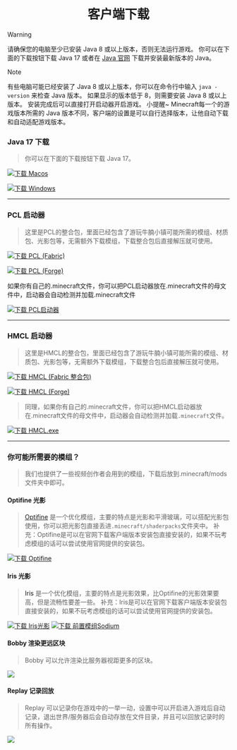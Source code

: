 <h1 align="center">客户端下载</h1>

> [!Warning]
>
> 请确保您的电脑至少已安装 Java 8 或以上版本，否则无法运行游戏。
> 你可以在下面的下载按钮下载 Java 17 或者在 [Java 官网](https://www.java.com/zh-CN/) 下载并安装最新版本的 Java。

> [!Note]
> 有些电脑可能已经安装了 Java 8 或以上版本，你可以在命令行中输入 `java -version` 来检查 Java 版本。
> 如果显示的版本低于 8，则需要安装 Java 8 或以上版本。
> 安装完成后可以直接打开启动器开启游戏。
> 小提醒~ Minecraft每一个的游戏版本所需的 Java 版本不同，客户端的设置是可以自行选择版本，让他自动下载和自动适配游戏版本。

### Java 17 下载

> 你可以在下面的下载按钮下载 Java 17。

[![下载 Macos](https://img.shields.io/badge/下载-JDK17%20Macos-gray?style=for-the-badge)](https://drive.google.com/file/d/19Y_bIP1MItBX0KVGbXIWwduAVhHr9GXI/view?usp=drive_link)

[![下载 Windows](https://img.shields.io/badge/下载-JDK17%20Windows-blue?style=for-the-badge)](https://drive.google.com/file/d/11pvGXsjC3VXXZTJs1ImEvWo95EgyDioN/view?usp=drive_link)

---

### PCL 启动器

> 这里是PCL的整合包，里面已经包含了游玩牛腩小镇可能所需的模组、材质包、光影包等，无需额外下载模组，下载整合包后直接解压就可使用。

[![下载 PCL (Fabric)](https://img.shields.io/badge/下载-PCL%20(Fabric)-blue?style=for-the-badge)](https://drive.google.com/file/d/1Gvushs4YB5mpvLLKz700vDTnBSDH5qb-/view?usp=drive_link)

[![下载 PCL (Forge)](https://img.shields.io/badge/下载-PCL%20(Forge)-blue?style=for-the-badge)](https://drive.google.com/file/d/1uqnGvCsbI65oizcxvKoTeW6TRXn0pGMr/view?usp=drive_link)

<p>如果你有自己的.minecraft文件，你可以把PCL启动器放在.minecraft文件的母文件中，启动器会自动检测并加载.minecraft文件</p>

[![下载 PCL启动器](https://img.shields.io/badge/下载-PCL%20启动器-blue?style=for-the-badge)](../client/PlainCraftLauncher.exe)

---

### HMCL 启动器

> 这里是HMCL的整合包，里面已经包含了游玩牛腩小镇可能所需的模组、材质包、光影包等，无需额外下载模组，下载整合包后直接解压就可使用。

[![下载 HMCL (Fabric 整合包)](https://img.shields.io/badge/下载-HMCL%20(Fabric%20整合包)-green?style=for-the-badge)](https://drive.google.com/file/d/1GNtjbaomFUK0vi0mWTznGRjBvF4o3Fxk/view?usp=drive_link)

[![下载 HMCL (Forge)](https://img.shields.io/badge/下载-HMCL%20(Forge)-green?style=for-the-badge)](https://drive.google.com/file/d/1tZPnmfQiivMKP4xdpqPLNcfq4AgL3I8l/view?usp=drive_link)

> 同理，如果你有自己的.minecraft文件，你可以把HMCL启动器放在.minecraft文件的母文件中，启动器会自动检测并加载`.minecraft`文件。

[![下载 HMCL.exe](https://img.shields.io/badge/下载-HMCL.exe-green?style=for-the-badge)](../client/HMCL.exe)

---

### 你可能所需要的模组？

> 我们也提供了一些视频创作者会用到的模组，下载后放到.minecraft/mods文件夹中即可。

#### Optifine 光影

> <a href="https://optifine.net/home">Optifine</a> 是一个优化模组，主要的特点是光影和平滑玻璃，可以搭配光影包使用，你可以把光影包直接丢进`.minecraft/shaderpacks`文件夹中。
> 补充：Optifine是可以在官网下载客户端版本安装包直接安装的，如果不玩考虑模组的话可以尝试使用官网提供的安装包。

[![下载 Optifine](https://img.shields.io/badge/下载-Optifine-pink?style=for-the-badge)](https://optifine.net/adloadx?f=OptiFine_1.20.1_HD_U_I6.jar&x=6923)

#### Iris 光影

> <a herf="https://www.irisshaders.dev/">Iris </a>是一个优化模组，主要的特点是光影效果，比Optifine的光影效果要高，但是流畅性要差一些。
> 补充：Iris是可以在官网下载客户端版本安装包直接安装的，如果不玩考虑模组的话可以尝试使用官网提供的安装包。

[![下载 Iris光影](https://img.shields.io/badge/下载-Iris-blue?style=for-the-badge)](https://modrinth.com/mod/iris/version/1.6.4+1.20)
[![下载 前置模组Sodium](https://img.shields.io/badge/下载-前置模组%20Sodium-red?style=for-the-badge)](https://modrinth.com/mod/sodium/version/mc1.20-0.4.10)

#### Bobby 渲染更远区块

> Bobby 可以允许渲染比服务器视距更多的区块。

<a href="../mod/[摄影视距用]bobby-5.0.1.jar"><img src="https://img.shields.io/badge/下载-Bobby-red?style=for-the-badge"></a>

#### Replay 记录回放

> Replay 可以记录你在游戏中的一举一动，设置中可以开启进入游戏后自动记录，退出世界/服务器后会自动存放在文件目录，并且可以回放记录时的所有操作。

<a href="../mod[fabric]replaymod-1.20.1-2.6.13.jar"><img src="https://img.shields.io/badge/下载-Replay-red?style=for-the-badge"></a>

